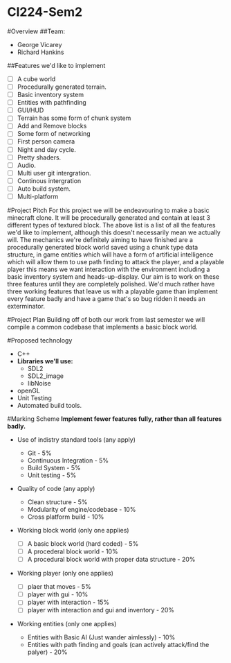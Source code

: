 # CI224-Sem2 

#Overview
##Team:
- George Vicarey
- Richard Hankins

##Features we'd like to implement

- [ ] A cube world
- [ ] Procedurally generated terrain.
- [ ] Basic inventory system
- [ ] Entities with pathfinding
- [ ] GUI/HUD
- [ ] Terrain has some form of chunk system
- [ ] Add and Remove blocks
- [ ] Some form of networking
- [ ] First person camera
- [ ] Night and day cycle.
- [ ] Pretty shaders.
- [ ] Audio.
- [ ] Multi user git intergration.
- [ ] Continous intergration
- [ ] Auto build system.
- [ ] Multi-platform

#Project Pitch
For this project we will be endeavouring to make a basic minecraft clone. It will be procedurally generated and contain at least 3 different types of textured block. The above list is a list of all the features we'd like to implement, although this doesn't necessarily mean we actually will. The mechanics we're definitely aiming to have finished are a procedurally generated block world saved using a chunk type data structure, in game entities which will have a form of artificial intelligence which will allow them to use path finding to attack the player, and a playable player this means we want interaction with the environment including a basic inventory system and heads-up-display.
Our aim is to work on these three features until they are completely polished. We'd much rather have three working features that leave us with a playable game than implement every feature badly and have a game that's so bug ridden it needs an exterminator. 

#Project Plan
Building off of both our work from last semester we will compile a common codebase that implements a basic block world. 

#Proposed technology
- C++
- **Libraries we'll use:**
  - SDL2
  - SDL2_image
  - libNoise
- openGL
- Unit Testing
- Automated build tools.

#Marking Scheme
**Implement fewer features fully, rather than all features badly.**

- Use of indistry standard tools (any apply)
  - Git - 5%
  - Continuous Integration - 5%
  - Build System - 5%
  - Unit testing - 5%

- Quality of code (any apply)
  - Clean structure - 5%
  - Modularity of engine/codebase - 10%
  - Cross platform build - 10%

- Working block world (only one applies)
  - [ ] A basic block world (hard coded) - 5%
  - [ ] A procederal block world  - 10%
  - [ ] A procedural block world with proper data structure - 20%

- Working player (only one applies)
  - [ ] plaer that moves - 5%
  - [ ] player with gui - 10%
  - [ ] player with interaction - 15%
  - [ ] player with interaction and gui and inventory - 20%

- Working entities (only one applies)
  - Entities with Basic AI (Just wander aimlessly) - 10%
  - Entities with path finding and goals (can actively attack/find the palyer) - 20%

